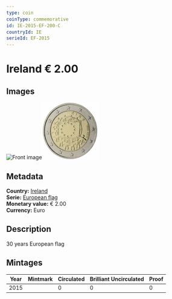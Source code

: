 ```yaml
---
type: coin
coinType: commemorative
id: IE-2015-EF-200-C
countryId: IE
serieId: EF-2015
---
```


# Ireland € 2.00

## Images

<img src="../../Images/common-2007-200.png" height="150" alt="Front image"><img src="Images/IE-2015-200.webp" height="150" alt="Back image">

## Metadata

**Country:** [Ireland](../../Countries/Ireland/index.md)\
**Serie:** [European flag](index.md)\
**Monetary value:** € 2.00\
**Currency:** Euro

## Description

30 years European flag

## Mintages

| Year | Mintmark | Circulated | Brilliant Uncirculated | Proof |
| ---- | -------- | ---------- | ---------------------- | ----- |
| 2015 |  | 0| 0 | 0 |
